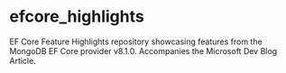 # efcore_highlights
EF Core Feature Highlights repository showcasing features from the MongoDB EF Core provider v8.1.0. Accompanies the Microsoft Dev Blog Article.
